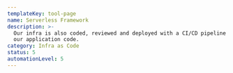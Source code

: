 ```yaml
---
templateKey: tool-page
name: Serverless Framework
description: >-
  Our infra is also coded, reviewed and deployed with a CI/CD pipeline much like
  our application code.
category: Infra as Code
status: 5
automationLevel: 5
---
```



